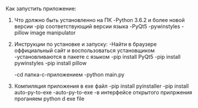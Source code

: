 Как запустить приложение:

1) Что должно быть установленно на ПК
   -Python 3.6.2 и более новой версии
   -pip соответствующий версии языка
   -PyQt5
   -pywinstyles
   -pillow image manipulator

2) Инструкции по установке и запуску:
   -Найти в браузере оффициальный сайт и воспользоваться установщиком
   -установливаются в пакете с языком
   -pip install PyQt5
   -pip install pywinstyles
   -pip install pillow

   -cd папка-с-приложением
   -python main.py

3) Компиляция приложения в exe файл
   -pip install pyinstaller
   -pip install auto-py-to-exe
   -auto-py-to-exe
   -в интерфейсе открытого прилржения проганяем python d exe file
